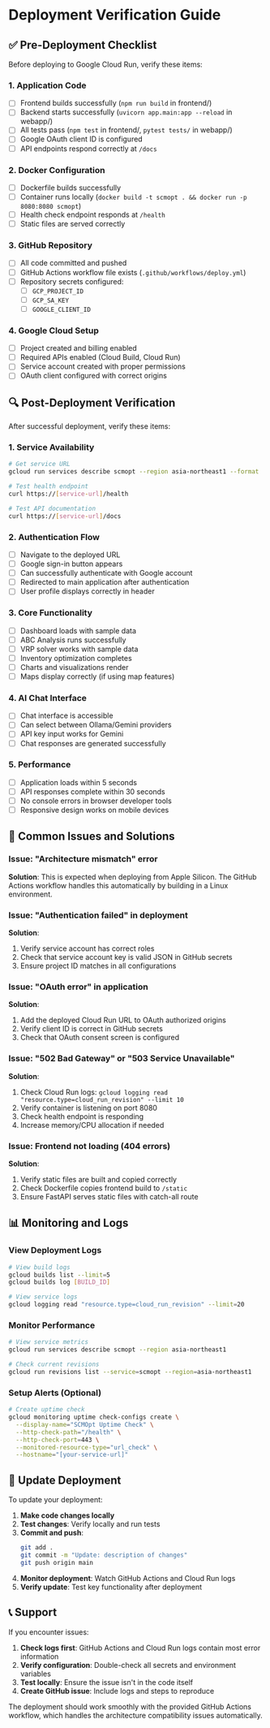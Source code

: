 # Deployment Verification Guide

## ✅ Pre-Deployment Checklist

Before deploying to Google Cloud Run, verify these items:

### 1. Application Code
- [ ] Frontend builds successfully (`npm run build` in frontend/)
- [ ] Backend starts successfully (`uvicorn app.main:app --reload` in webapp/)
- [ ] All tests pass (`npm test` in frontend/, `pytest tests/` in webapp/)
- [ ] Google OAuth client ID is configured
- [ ] API endpoints respond correctly at `/docs`

### 2. Docker Configuration
- [ ] Dockerfile builds successfully
- [ ] Container runs locally (`docker build -t scmopt . && docker run -p 8080:8080 scmopt`)
- [ ] Health check endpoint responds at `/health`
- [ ] Static files are served correctly

### 3. GitHub Repository
- [ ] All code committed and pushed
- [ ] GitHub Actions workflow file exists (`.github/workflows/deploy.yml`)
- [ ] Repository secrets configured:
  - [ ] `GCP_PROJECT_ID`
  - [ ] `GCP_SA_KEY`
  - [ ] `GOOGLE_CLIENT_ID`

### 4. Google Cloud Setup
- [ ] Project created and billing enabled
- [ ] Required APIs enabled (Cloud Build, Cloud Run)
- [ ] Service account created with proper permissions
- [ ] OAuth client configured with correct origins

## 🔍 Post-Deployment Verification

After successful deployment, verify these items:

### 1. Service Availability
```bash
# Get service URL
gcloud run services describe scmopt --region asia-northeast1 --format 'value(status.url)'

# Test health endpoint
curl https://[service-url]/health

# Test API documentation
curl https://[service-url]/docs
```

### 2. Authentication Flow
- [ ] Navigate to the deployed URL
- [ ] Google sign-in button appears
- [ ] Can successfully authenticate with Google account
- [ ] Redirected to main application after authentication
- [ ] User profile displays correctly in header

### 3. Core Functionality
- [ ] Dashboard loads with sample data
- [ ] ABC Analysis runs successfully
- [ ] VRP solver works with sample data
- [ ] Inventory optimization completes
- [ ] Charts and visualizations render
- [ ] Maps display correctly (if using map features)

### 4. AI Chat Interface
- [ ] Chat interface is accessible
- [ ] Can select between Ollama/Gemini providers
- [ ] API key input works for Gemini
- [ ] Chat responses are generated successfully

### 5. Performance
- [ ] Application loads within 5 seconds
- [ ] API responses complete within 30 seconds
- [ ] No console errors in browser developer tools
- [ ] Responsive design works on mobile devices

## 🚨 Common Issues and Solutions

### Issue: "Architecture mismatch" error
**Solution**: This is expected when deploying from Apple Silicon. The GitHub Actions workflow handles this automatically by building in a Linux environment.

### Issue: "Authentication failed" in deployment
**Solution**: 
1. Verify service account has correct roles
2. Check that service account key is valid JSON in GitHub secrets
3. Ensure project ID matches in all configurations

### Issue: "OAuth error" in application
**Solution**:
1. Add the deployed Cloud Run URL to OAuth authorized origins
2. Verify client ID is correct in GitHub secrets
3. Check that OAuth consent screen is configured

### Issue: "502 Bad Gateway" or "503 Service Unavailable"
**Solution**:
1. Check Cloud Run logs: `gcloud logging read "resource.type=cloud_run_revision" --limit 10`
2. Verify container is listening on port 8080
3. Check health endpoint is responding
4. Increase memory/CPU allocation if needed

### Issue: Frontend not loading (404 errors)
**Solution**:
1. Verify static files are built and copied correctly
2. Check Dockerfile copies frontend build to `/static`
3. Ensure FastAPI serves static files with catch-all route

## 📊 Monitoring and Logs

### View Deployment Logs
```bash
# View build logs
gcloud builds list --limit=5
gcloud builds log [BUILD_ID]

# View service logs  
gcloud logging read "resource.type=cloud_run_revision" --limit=20
```

### Monitor Performance
```bash
# View service metrics
gcloud run services describe scmopt --region asia-northeast1

# Check current revisions
gcloud run revisions list --service=scmopt --region=asia-northeast1
```

### Setup Alerts (Optional)
```bash
# Create uptime check
gcloud monitoring uptime check-configs create \
  --display-name="SCMOpt Uptime Check" \
  --http-check-path="/health" \
  --http-check-port=443 \
  --monitored-resource-type="url_check" \
  --hostname="[your-service-url]"
```

## 🔄 Update Deployment

To update your deployment:

1. **Make code changes locally**
2. **Test changes**: Verify locally and run tests
3. **Commit and push**:
   ```bash
   git add .
   git commit -m "Update: description of changes"
   git push origin main
   ```
4. **Monitor deployment**: Watch GitHub Actions and Cloud Run logs
5. **Verify update**: Test key functionality after deployment

## 📞 Support

If you encounter issues:

1. **Check logs first**: GitHub Actions and Cloud Run logs contain most error information
2. **Verify configuration**: Double-check all secrets and environment variables
3. **Test locally**: Ensure the issue isn't in the code itself
4. **Create GitHub issue**: Include logs and steps to reproduce

The deployment should work smoothly with the provided GitHub Actions workflow, which handles the architecture compatibility issues automatically.